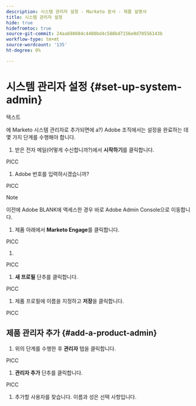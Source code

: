 ```yaml
---
description: 시스템 관리자 설정 - Marketo 문서 - 제품 설명서
title: 시스템 관리자 설정
hide: true
hidefromtoc: true
source-git-commit: 24aa698604c4480bd4c588bd7156e0d70556143b
workflow-type: tm+mt
source-wordcount: '135'
ht-degree: 0%

---
```


# 시스템 관리자 설정 {#set-up-system-admin}

텍스트

에 Marketo 시스템 관리자로 추가되면에 a?) Adobe 조직에서는 설정을 완료하는 데 몇 가지 단계를 수행해야 합니다.

1. 받은 전자 메일(어떻게 수신합니까?)에서 **시작하기**&#x200B;를 클릭합니다.

PICC

1. Adobe 번호를 입력하시겠습니까?

PICC

>[!NOTE]
>
>이전에 Adobe BLANK에 액세스한 경우 바로 Adobe Admin Console으로 이동합니다.

1. 제품 아래에서 **Marketo Engage**&#x200B;를 클릭합니다.

PICC

1. 

PICC

1. **새 프로필** 단추를 클릭합니다.

PICC

1. 제품 프로필에 이름을 지정하고 **저장**&#x200B;을 클릭합니다.

PICC

## 제품 관리자 추가 {#add-a-product-admin}

1. 위의 단계를 수행한 후 **관리자** 탭을 클릭합니다.

PICC

1. **관리자 추가** 단추를 클릭합니다.

PICC

1. 추가할 사용자를 찾습니다. 이름과 성은 선택 사항입니다.
